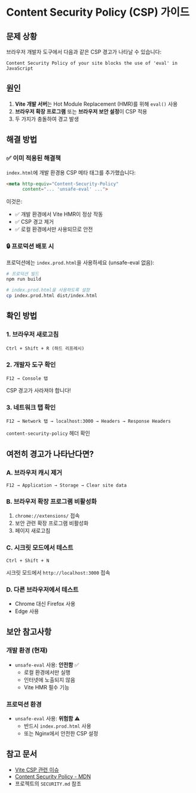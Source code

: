# Content Security Policy (CSP) 가이드

## 문제 상황

브라우저 개발자 도구에서 다음과 같은 CSP 경고가 나타날 수 있습니다:

```
Content Security Policy of your site blocks the use of 'eval' in JavaScript
```

## 원인

1. **Vite 개발 서버**는 Hot Module Replacement (HMR)를 위해 `eval()` 사용
2. **브라우저 확장 프로그램** 또는 **브라우저 보안 설정**이 CSP 적용
3. 두 가지가 충돌하여 경고 발생

## 해결 방법

### ✅ 이미 적용된 해결책

`index.html`에 개발 환경용 CSP 메타 태그를 추가했습니다:

```html
<meta http-equiv="Content-Security-Policy" 
      content="... 'unsafe-eval' ...">
```

이것은:
- ✅ 개발 환경에서 Vite HMR이 정상 작동
- ✅ CSP 경고 제거
- ✅ 로컬 환경에서만 사용되므로 안전

### 🔒 프로덕션 배포 시

프로덕션에는 `index.prod.html`을 사용하세요 (unsafe-eval 없음):

```bash
# 프로덕션 빌드
npm run build

# index.prod.html을 사용하도록 설정
cp index.prod.html dist/index.html
```

## 확인 방법

### 1. 브라우저 새로고침
```
Ctrl + Shift + R (하드 리프레시)
```

### 2. 개발자 도구 확인
```
F12 → Console 탭
```

CSP 경고가 사라져야 합니다!

### 3. 네트워크 탭 확인
```
F12 → Network 탭 → localhost:3000 → Headers → Response Headers
```

`content-security-policy` 헤더 확인

## 여전히 경고가 나타난다면?

### A. 브라우저 캐시 제거

```
F12 → Application → Storage → Clear site data
```

### B. 브라우저 확장 프로그램 비활성화

1. `chrome://extensions/` 접속
2. 보안 관련 확장 프로그램 비활성화
3. 페이지 새로고침

### C. 시크릿 모드에서 테스트

```
Ctrl + Shift + N
```

시크릿 모드에서 `http://localhost:3000` 접속

### D. 다른 브라우저에서 테스트

- Chrome 대신 Firefox 사용
- Edge 사용

## 보안 참고사항

### 개발 환경 (현재)
- `unsafe-eval` 사용: **안전함** ✅
  - 로컬 환경에서만 실행
  - 인터넷에 노출되지 않음
  - Vite HMR 필수 기능

### 프로덕션 환경
- `unsafe-eval` 사용: **위험함** ⚠️
  - 반드시 `index.prod.html` 사용
  - 또는 Nginx에서 안전한 CSP 설정

## 참고 문서

- [Vite CSP 관련 이슈](https://github.com/vitejs/vite/issues/2700)
- [Content Security Policy - MDN](https://developer.mozilla.org/en-US/docs/Web/HTTP/CSP)
- 프로젝트의 `SECURITY.md` 참조





